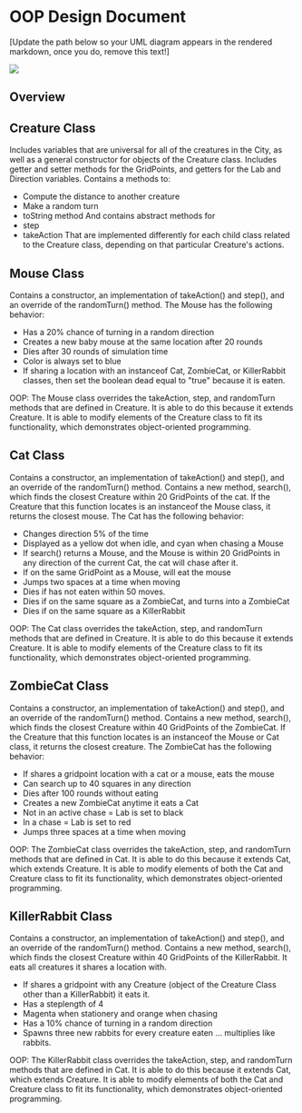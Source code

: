 # OOP Design Document

[Update the path below so your UML diagram appears in the rendered markdown, once you do, remove this text!]

![](/path/to/UML.ong)

## Overview

## Creature Class

Includes variables that are universal for all of the creatures in the City, as well as a general constructor for objects of the Creature class. Includes getter and setter methods for the GridPoints, and getters for the Lab and Direction variables. Contains a methods to:

- Compute the distance to another creature
- Make a random turn
- toString method
  And contains abstract methods for
- step
- takeAction
  That are implemented differently for each child class related to the Creature class, depending on that particular Creature's actions.

## Mouse Class

Contains a constructor, an implementation of takeAction() and step(), and an override of the randomTurn() method.
The Mouse has the following behavior:

- Has a 20% chance of turning in a random direction
- Creates a new baby mouse at the same location after 20 rounds
- Dies after 30 rounds of simulation time
- Color is always set to blue
- If sharing a location with an instanceof Cat, ZombieCat, or KillerRabbit classes, then set the boolean dead equal to "true" because it is eaten.

OOP: The Mouse class overrides the takeAction, step, and randomTurn methods that are defined in Creature. It is able to do this because it extends Creature. It is able to modify elements of the Creature class to fit its functionality, which demonstrates object-oriented programming.

## Cat Class

Contains a constructor, an implementation of takeAction() and step(), and an override of the randomTurn() method. Contains a new method, search(), which finds the closest Creature within 20 GridPoints of the cat. If the Creature that this function locates is an instanceof the Mouse class, it returns the closest mouse.
The Cat has the following behavior:

- Changes direction 5% of the time
- Displayed as a yellow dot when idle, and cyan when chasing a Mouse
- If search() returns a Mouse, and the Mouse is within 20 GridPoints in any direction of the current Cat, the cat will chase after it.
- If on the same GridPoint as a Mouse, will eat the mouse
- Jumps two spaces at a time when moving
- Dies if has not eaten within 50 moves.
- Dies if on the same square as a ZombieCat, and turns into a ZombieCat
- Dies if on the same square as a KillerRabbit

OOP: The Cat class overrides the takeAction, step, and randomTurn methods that are defined in Creature. It is able to do this because it extends Creature. It is able to modify elements of the Creature class to fit its functionality, which demonstrates object-oriented programming.

## ZombieCat Class

Contains a constructor, an implementation of takeAction() and step(), and an override of the randomTurn() method. Contains a new method, search(), which finds the closest Creature within 40 GridPoints of the ZombieCat. If the Creature that this function locates is an instanceof the Mouse or Cat class, it returns the closest creature.
The ZombieCat has the following behavior:

- If shares a gridpoint location with a cat or a mouse, eats the mouse
- Can search up to 40 squares in any direction
- Dies after 100 rounds without eating
- Creates a new ZombieCat anytime it eats a Cat
- Not in an active chase = Lab is set to black
- In a chase = Lab is set to red
- Jumps three spaces at a time when moving

OOP: The ZombieCat class overrides the takeAction, step, and randomTurn methods that are defined in Cat. It is able to do this because it extends Cat, which extends Creature. It is able to modify elements of both the Cat and Creature class to fit its functionality, which demonstrates object-oriented programming.

## KillerRabbit Class

Contains a constructor, an implementation of takeAction() and step(), and an override of the randomTurn() method. Contains a new method, search(), which finds the closest Creature within 40 GridPoints of the KillerRabbit. It eats all creatures it shares a location with.

- If shares a gridpoint with any Creature (object of the Creature Class other than a KillerRabbit) it eats it.
- Has a steplength of 4
- Magenta when stationery and orange when chasing
- Has a 10% chance of turning in a random direction
- Spawns three new rabbits for every creature eaten ... multiplies like rabbits.

OOP: The KillerRabbit class overrides the takeAction, step, and randomTurn methods that are defined in Cat. It is able to do this because it extends Cat, which extends Creature. It is able to modify elements of both the Cat and Creature class to fit its functionality, which demonstrates object-oriented programming.
